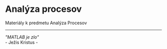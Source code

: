 # Analýza procesov

Materiály k predmetu Analýza Procesov

---

_"MATLAB je zlo"_  
\- Ježis Kristus -
